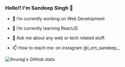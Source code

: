 ### Hello!! I'm Sandeep Singh 👋






- 🔭 I’m currently working on Web Development
- 🌱 I’m currently learning ReactJS


- 💬 Ask me about any web or tech related stuff.
- 📫 How to reach me: on instagram @i_em_sandeep._


![Anurag's GitHub stats](https://github-readme-stats.vercel.app/api?username=sandeep-singh26&show_icons=true&theme=dark)



